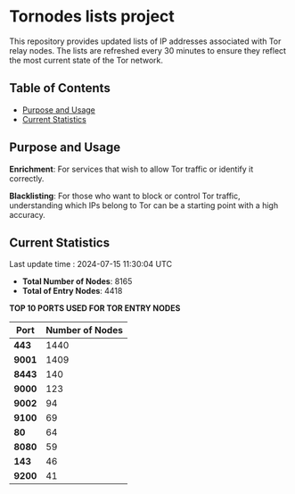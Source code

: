 # Tornodes lists project

This repository provides updated lists of IP addresses associated with Tor relay nodes. The lists are refreshed every 30 minutes to ensure they reflect the most current state of the Tor network.

## Table of Contents

- [Purpose and Usage](#purpose-and-usage)
- [Current Statistics](#current-statistics)


## Purpose and Usage

**Enrichment**: For services that wish to allow Tor traffic or identify it correctly.

**Blacklisting**: For those who want to block or control Tor traffic, understanding which IPs belong to Tor can be a starting point with a high accuracy.

## Current Statistics

Last update time : 2024-07-15 11:30:04 UTC

- **Total Number of Nodes**: 8165
- **Total of Entry Nodes**: 4418

**TOP 10 PORTS USED FOR TOR ENTRY NODES**

| **Port** | **Number of Nodes** |
|------|-----------------|
| **443**   | 1440  |
| **9001**   | 1409  |
| **8443**   | 140  |
| **9000**   | 123  |
| **9002**   | 94  |
| **9100**   | 69  |
| **80**   | 64  |
| **8080**   | 59  |
| **143**   | 46  |
| **9200**   | 41  |

